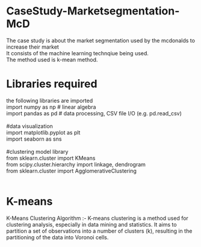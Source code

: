 # CaseStudy-Marketsegmentation-McD
The case study is about the market segmentation used by the mcdonalds to increase their market <br/>
It consists of the machine learning technqiue being used.<br/>
The method used is k-mean method.<br/>

# Libraries required
the following libraries are imported <br/>
import numpy as np # linear algebra<br/>
import pandas as pd # data processing, CSV file I/O (e.g. pd.read_csv)<br/>
<br/>
#data visualization<br/>
import matplotlib.pyplot as plt<br/>
import seaborn as sns <br/>
<br/>
#clustering model library<br/>
from sklearn.cluster import KMeans<br/>
from scipy.cluster.hierarchy import linkage, dendrogram<br/>
from sklearn.cluster import AgglomerativeClustering<br/>
</br>

# K-means
K-Means Clustering Algorithm :- K-means clustering is a method used for clustering analysis, especially in data mining and statistics. It aims to partition a set of observations into a number of clusters (k), resulting in the partitioning of the data into Voronoi cells.
